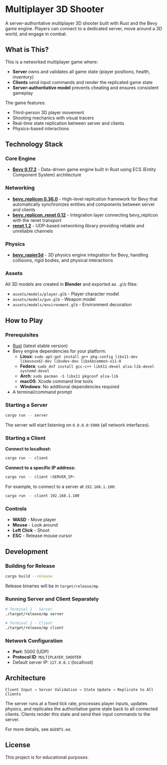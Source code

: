 # Multiplayer 3D Shooter

A server-authoritative multiplayer 3D shooter built with Rust and the Bevy game engine. Players can connect to a dedicated server, move around a 3D world, and engage in combat.

## What is This?

This is a networked multiplayer game where:
- **Server** owns and validates all game state (player positions, health, inventory)
- **Clients** send input commands and render the replicated game state
- **Server-authoritative model** prevents cheating and ensures consistent gameplay

The game features:
- Third-person 3D player movement
- Shooting mechanics with visual tracers
- Real-time state replication between server and clients
- Physics-based interactions

## Technology Stack

### Core Engine
- **[Bevy 0.17.2](https://bevyengine.org/)** - Data-driven game engine built in Rust using ECS (Entity Component System) architecture

### Networking
- **[bevy_replicon 0.36.0](https://docs.rs/bevy_replicon/)** - High-level replication framework for Bevy that automatically synchronizes entities and components between server and clients
- **[bevy_replicon_renet 0.12](https://docs.rs/bevy_replicon_renet/)** - Integration layer connecting bevy_replicon with the renet transport
- **[renet 1.2](https://docs.rs/renet/)** - UDP-based networking library providing reliable and unreliable channels

### Physics
- **[bevy_rapier3d](https://github.com/dimforge/bevy_rapier)** - 3D physics engine integration for Bevy, handling collisions, rigid bodies, and physical interactions

### Assets
All 3D models are created in **Blender** and exported as `.glb` files:
- `assets/models/player.glb` - Player character model
- `assets/models/gun.glb` - Weapon model
- `assets/models/environment.glb` - Environment decoration

## How to Play

### Prerequisites
- [Rust](https://www.rust-lang.org/tools/install) (latest stable version)
- Bevy engine dependencies for your platform:
  - **Linux**: `sudo apt-get install g++ pkg-config libx11-dev libasound2-dev libudev-dev libxkbcommon-x11-0`
  - **Fedora**: `sudo dnf install gcc-c++ libX11-devel alsa-lib-devel systemd-devel`
  - **Arch**: `sudo pacman -S libx11 pkgconf alsa-lib`
  - **macOS**: Xcode command line tools
  - **Windows**: No additional dependencies required
- A terminal/command prompt

### Starting a Server

```bash
cargo run -- server
```

The server will start listening on `0.0.0.0:5000` (all network interfaces).

### Starting a Client

**Connect to localhost:**
```bash
cargo run -- client
```

**Connect to a specific IP address:**
```bash
cargo run -- client <SERVER_IP>
```

For example, to connect to a server at `192.168.1.100`:
```bash
cargo run -- client 192.168.1.100
```

### Controls
- **WASD** - Move player
- **Mouse** - Look around
- **Left Click** - Shoot
- **ESC** - Release mouse cursor

## Development

### Building for Release
```bash
cargo build --release
```

Release binaries will be in `target/release/mp`.

### Running Server and Client Separately
```bash
# Terminal 1 - Server
./target/release/mp server

# Terminal 2 - Client
./target/release/mp client
```

### Network Configuration
- **Port**: 5000 (UDP)
- **Protocol ID**: `MULTIPLAYER_SHOOTER`
- Default server IP: `127.0.0.1` (localhost)

## Architecture

```
Client Input → Server Validation → State Update → Replicate to All Clients
```

The server runs at a fixed tick rate, processes player inputs, updates physics, and replicates the authoritative game state back to all connected clients. Clients render this state and send their input commands to the server.

For more details, see `AGENTS.md`.

## License

This project is for educational purposes.
